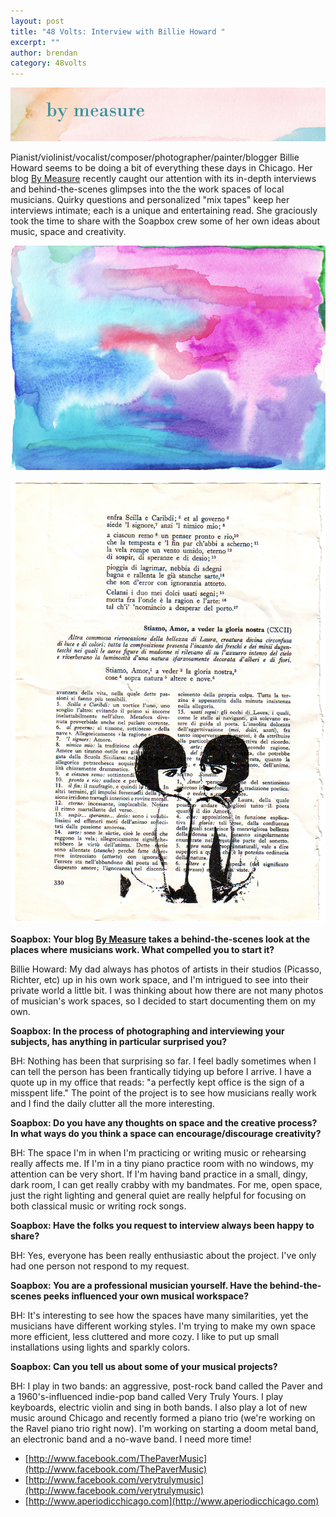 ```yaml
---
layout: post
title: "48 Volts: Interview with Billie Howard "
excerpt: ""
author: brendan
category: 48volts
---
```


![](files/billie1.jpg)

Pianist/violinist/vocalist/composer/photographer/painter/blogger Billie Howard seems to be doing a bit of everything these days in Chicago. Her blog [By Measure](http://bymeasure.blogspot.com) recently caught our attention with its in-depth interviews and behind-the-scenes glimpses into the the work spaces of local musicians. Quirky questions and personalized "mix tapes" keep her interviews intimate; each is a unique and entertaining read. She graciously took the time to share with the Soapbox crew some of her own ideas about music, space and creativity.

![](files/billie2.jpg)  

![](files/billie3.jpg)

**Soapbox: Your blog [By Measure](http://bymeasure.blogspot.com) takes a behind-the-scenes look at the places where musicians work. What compelled you to start it?**

Billie Howard:  My dad always has photos of artists in their studios (Picasso, Richter, etc) up in his own work space, and I'm intrigued to see into their private world a little bit. I was thinking about how there are not many photos of musician's work spaces, so I decided to start documenting them on my own.

**Soapbox: In the process of photographing and interviewing your subjects, has anything in particular surprised you?** 

BH: Nothing has been that surprising so far. I feel badly sometimes when I can tell the person has been frantically tidying up before I arrive. I have a quote up in my office that reads: "a perfectly kept office is the sign of a misspent life." The point of the project is to see how musicians really work and I find the daily clutter all the more interesting.

**Soapbox:  Do you have any thoughts on space and the creative process? In what ways do you think a space can encourage/discourage creativity?**

BH: The space I'm in when I'm practicing or writing music or rehearsing really affects me. If I'm in a tiny piano practice room with no windows, my attention can be very short. If I'm having band practice in a small, dingy, dark room, I can get really crabby with my bandmates. For me, open space, just the right lighting and general quiet are really helpful for focusing on both classical music or writing rock songs. 

**Soapbox: Have the folks you request to interview always been happy to share?**

BH: Yes, everyone has been really enthusiastic about the project. I've only had one person not respond to my request. 

**Soapbox: You are a professional musician yourself.  Have the behind-the-scenes peeks influenced your own musical workspace?**

BH: It's interesting to see how the spaces have many similarities, yet the musicians have different working styles. I'm trying to make my own space more efficient, less cluttered and more cozy. I like to put up small installations using lights and sparkly colors. 

**Soapbox: Can you tell us about some of your musical projects?**

BH: I play in two bands: an aggressive, post-rock band called the Paver and a 1960's-influenced indie-pop band called Very Truly Yours. I play keyboards, electric violin and sing in both bands. I also play a lot of new music around Chicago and recently formed a piano trio (we're working on the Ravel piano trio right now). I'm working on starting a doom metal band, an electronic band and a no-wave band. I need more time!

- [http://www.facebook.com/ThePaverMusic](http://www.facebook.com/ThePaverMusic)
- [http://www.facebook.com/verytrulymusic](http://www.facebook.com/verytrulymusic)
- [http://www.aperiodicchicago.com](http://www.aperiodicchicago.com)
